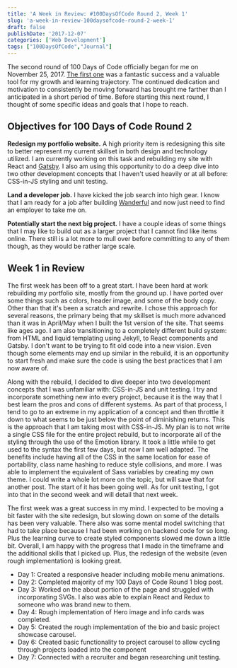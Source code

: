 ```yaml
---
title: 'A Week in Review: #100DaysOfCode Round 2, Week 1'
slug: 'a-week-in-review-100daysofcode-round-2-week-1'
draft: false
publishDate: '2017-12-07'
categories: ['Web Development']
tags: ["100DaysOfCode","Journal"]
---
```

The second round of 100 Days of Code officially began for me on November 25, 2017. [The first one](/blog/top-5-things-i-took-away-from-completing-100daysofcode) was a fantastic success and a valuable tool for my growth and learning trajectory. The continued dedication and motivation to consistently be moving forward has brought me farther than I anticipated in a short period of time. Before starting this next round, I thought of some specific ideas and goals that I hope to reach.

## Objectives for 100 Days of Code Round 2

**Redesign my portfolio website.** A high priority item is redesigning this site to better represent my current skillset in both design and technology utilized. I am currently working on this task and rebuilding my site with React and [Gatsby](https://www.gatsbyjs.org/). I also am using this opportunity to do a deep dive into two other development concepts that I haven't used heavily or at all before: CSS-in-JS styling and unit testing.

**Land a developer job.** I have kicked the job search into high gear. I know that I am ready for a job after building [Wanderful](https://www.wanderful-travel.com) and now just need to find an employer to take me on.

**Potentially start the next big project.** I have a couple ideas of some things that I may like to build out as a larger project that I cannot find like items online. There still is a lot more to mull over before committing to any of them though, as they would be rather large scale.

## Week 1 in Review

The first week has been off to a great start. I have been hard at work rebuilding my portfolio site, mostly from the ground up. I have ported over some things such as colors, header image, and some of the body copy. Other than that it's been a scratch and rewrite. I chose this approach for several reasons, the primary being that my skillset is much more advanced than it was in April/May when I built the 1st version of the site. That seems like ages ago. I am also transitioning to a completely different build system: from HTML and liquid templating using Jekyll, to React components and Gatsby. I don't want to be trying to fit old code into a new vision. Even though some elements may end up similar in the rebuild, it is an opportunity to start fresh and make sure the code is using the best practices that I am now aware of.

Along with the rebuild, I decided to dive deeper into two development concepts that I was unfamiliar with: CSS-in-JS and unit testing. I try and incorporate something new into every project, because it is the way that I best learn the pros and cons of different systems. As part of that process, I tend to go to an extreme in my application of a concept and then throttle it down to what seems to be just below the point of diminishing returns. This is the approach that I am taking most with CSS-in-JS. My plan is to not write a single CSS file for the entire project rebuild, but to incorporate all of the styling through the use of the Emotion library. It took a little while to get used to the syntax the first few days, but now I am well adapted. The benefits include having all of the CSS in the same location for ease of portability, class name hashing to reduce style collisions, and more. I was able to implement the equivalent of Sass variables by creating my own theme. I could write a whole lot more on the topic, but will save that for another post. The start of it has been going well. As for unit testing, I got into that in the second week and will detail that next week.

The first week was a great success in my mind. I expected to be moving a bit faster with the site redesign, but slowing down on some of the details has been very valuable. There also was some mental model switching that had to take place because I had been working on backend code for so long. Plus the learning curve to create styled components slowed me down a little bit. Overall, I am happy with the progress that I made in the timeframe and the additional skills that I picked up. Plus, the redesign of the website (even rough implementation) is looking great.

* Day 1: Created a responsive header including mobile menu animations.
* Day 2: Completed majority of my 100 Days of Code Round 1 blog post.
* Day 3: Worked on the about portion of the page and struggled with incorporating SVGs. I also was able to explain React and Redux to someone who was brand new to them.
* Day 4: Rough implementation of Hero image and info cards was completed.
* Day 5: Created the rough implementation of the bio and basic project showcase carousel.
* Day 6: Created basic functionality to project carousel to allow cycling through projects loaded into the component
* Day 7: Connected with a recruiter and began researching unit testing.
